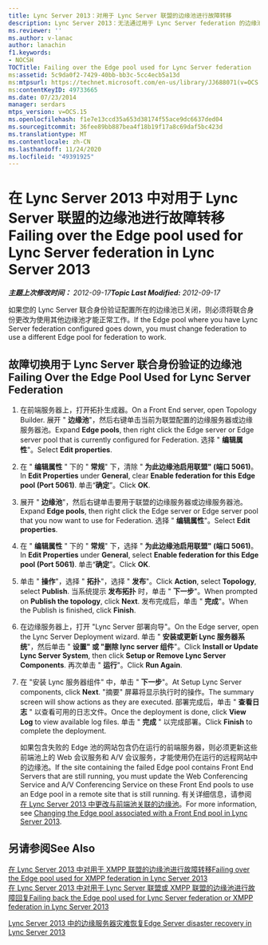 ```yaml
---
title: Lync Server 2013：对用于 Lync Server 联盟的边缘池进行故障转移
description: Lync Server 2013：无法通过用于 Lync Server federation 的边缘池进行故障转移。
ms.reviewer: ''
ms.author: v-lanac
author: lanachin
f1.keywords:
- NOCSH
TOCTitle: Failing over the Edge pool used for Lync Server federation
ms:assetid: 5c9da0f2-7429-40bb-bb3c-5cc4ecb5a13d
ms:mtpsurl: https://technet.microsoft.com/en-us/library/JJ688071(v=OCS.15)
ms:contentKeyID: 49733665
ms.date: 07/23/2014
manager: serdars
mtps_version: v=OCS.15
ms.openlocfilehash: f1e7e13ccd35a653d38174f55ace9dc6637ded04
ms.sourcegitcommit: 36fee89bb887bea4f18b19f17a8c69daf5bc423d
ms.translationtype: MT
ms.contentlocale: zh-CN
ms.lasthandoff: 11/24/2020
ms.locfileid: "49391925"
---
```

# <a name="failing-over-the-edge-pool-used-for-lync-server-federation-in-lync-server-2013"></a><span data-ttu-id="f2241-103">在 Lync Server 2013 中对用于 Lync Server 联盟的边缘池进行故障转移</span><span class="sxs-lookup"><span data-stu-id="f2241-103">Failing over the Edge pool used for Lync Server federation in Lync Server 2013</span></span>

<div data-xmlns="http://www.w3.org/1999/xhtml">

<div class="topic" data-xmlns="http://www.w3.org/1999/xhtml" data-msxsl="urn:schemas-microsoft-com:xslt" data-cs="https://msdn.microsoft.com/">

<div data-asp="https://msdn2.microsoft.com/asp">



</div>

<div id="mainSection">

<div id="mainBody"><span data-ttu-id="f2241-104">

<span> </span></span><span class="sxs-lookup"><span data-stu-id="f2241-104">

<span> </span></span></span>

<span data-ttu-id="f2241-105">_**主题上次修改时间：** 2012-09-17_</span><span class="sxs-lookup"><span data-stu-id="f2241-105">_**Topic Last Modified:** 2012-09-17_</span></span>

<span data-ttu-id="f2241-106">如果您的 Lync Server 联合身份验证配置所在的边缘池已关闭，则必须将联合身份更改为使用其他边缘池才能正常工作。</span><span class="sxs-lookup"><span data-stu-id="f2241-106">If the Edge pool where you have Lync Server federation configured goes down, you must change federation to use a different Edge pool for federation to work.</span></span>

<div>

## <a name="failing-over-the-edge-pool-used-for-lync-server-federation"></a><span data-ttu-id="f2241-107">故障切换用于 Lync Server 联合身份验证的边缘池</span><span class="sxs-lookup"><span data-stu-id="f2241-107">Failing Over the Edge Pool Used for Lync Server Federation</span></span>

1.  <span data-ttu-id="f2241-108">在前端服务器上，打开拓扑生成器。</span><span class="sxs-lookup"><span data-stu-id="f2241-108">On a Front End server, open Topology Builder.</span></span> <span data-ttu-id="f2241-109">展开 " **边缘池**"，然后右键单击当前为联盟配置的边缘服务器或边缘服务器池。</span><span class="sxs-lookup"><span data-stu-id="f2241-109">Expand **Edge pools**, then right click the Edge server or Edge server pool that is currently configured for Federation.</span></span> <span data-ttu-id="f2241-110">选择 " **编辑属性**"。</span><span class="sxs-lookup"><span data-stu-id="f2241-110">Select **Edit properties**.</span></span>

2.  <span data-ttu-id="f2241-111">在 " **编辑属性** " 下的 " **常规**" 下，清除 " **为此边缘池启用联盟" (端口 5061)**。</span><span class="sxs-lookup"><span data-stu-id="f2241-111">In **Edit Properties** under **General**, clear **Enable federation for this Edge pool (Port 5061)**.</span></span> <span data-ttu-id="f2241-112">单击“**确定**”。</span><span class="sxs-lookup"><span data-stu-id="f2241-112">Click **OK**.</span></span>

3.  <span data-ttu-id="f2241-113">展开 " **边缘池**"，然后右键单击要用于联盟的边缘服务器或边缘服务器池。</span><span class="sxs-lookup"><span data-stu-id="f2241-113">Expand **Edge pools**, then right click the Edge server or Edge server pool that you now want to use for Federation.</span></span> <span data-ttu-id="f2241-114">选择 " **编辑属性**"。</span><span class="sxs-lookup"><span data-stu-id="f2241-114">Select **Edit properties**.</span></span>

4.  <span data-ttu-id="f2241-115">在 " **编辑属性** " 下的 " **常规**" 下，选择 " **为此边缘池启用联盟" (端口 5061)**。</span><span class="sxs-lookup"><span data-stu-id="f2241-115">In **Edit Properties** under **General**, select **Enable federation for this Edge pool (Port 5061)**.</span></span> <span data-ttu-id="f2241-116">单击“**确定**”。</span><span class="sxs-lookup"><span data-stu-id="f2241-116">Click **OK**.</span></span>

5.  <span data-ttu-id="f2241-117">单击 " **操作**"，选择 " **拓扑**"，选择 " **发布**"。</span><span class="sxs-lookup"><span data-stu-id="f2241-117">Click **Action**, select **Topology**, select **Publish**.</span></span> <span data-ttu-id="f2241-118">当系统提示 **发布拓扑** 时，单击 " **下一步**"。</span><span class="sxs-lookup"><span data-stu-id="f2241-118">When prompted on **Publish the topology**, click **Next**.</span></span> <span data-ttu-id="f2241-119">发布完成后，单击 " **完成**"。</span><span class="sxs-lookup"><span data-stu-id="f2241-119">When the Publish is finished, click **Finish**.</span></span>

6.  <span data-ttu-id="f2241-120">在边缘服务器上，打开 "Lync Server 部署向导"。</span><span class="sxs-lookup"><span data-stu-id="f2241-120">On the Edge server, open the Lync Server Deployment wizard.</span></span> <span data-ttu-id="f2241-121">单击 " **安装或更新 Lync 服务器系统**"，然后单击 " **设置" 或 "删除 lync server 组件**"。</span><span class="sxs-lookup"><span data-stu-id="f2241-121">Click **Install or Update Lync Server System**, then click **Setup or Remove Lync Server Components**.</span></span> <span data-ttu-id="f2241-122">再次单击 " **运行**"。</span><span class="sxs-lookup"><span data-stu-id="f2241-122">Click **Run Again**.</span></span>

7.  <span data-ttu-id="f2241-123">在 "安装 Lync 服务器组件" 中，单击 " **下一步**"。</span><span class="sxs-lookup"><span data-stu-id="f2241-123">At Setup Lync Server components, click **Next**.</span></span> <span data-ttu-id="f2241-124">"摘要" 屏幕将显示执行时的操作。</span><span class="sxs-lookup"><span data-stu-id="f2241-124">The summary screen will show actions as they are executed.</span></span> <span data-ttu-id="f2241-125">部署完成后，单击 " **查看日志** " 以查看可用的日志文件。</span><span class="sxs-lookup"><span data-stu-id="f2241-125">Once the deployment is done, click **View Log** to view available log files.</span></span> <span data-ttu-id="f2241-126">单击 " **完成** " 以完成部署。</span><span class="sxs-lookup"><span data-stu-id="f2241-126">Click **Finish** to complete the deployment.</span></span>
    
    <span data-ttu-id="f2241-127">如果包含失败的 Edge 池的网站包含仍在运行的前端服务器，则必须更新这些前端池上的 Web 会议服务和 A/V 会议服务，才能使用仍在运行的远程网站中的边缘池。</span><span class="sxs-lookup"><span data-stu-id="f2241-127">If the site containing the failed Edge pool contains Front End Servers that are still running, you must update the Web Conferencing Service and A/V Conferencing Service on these Front End pools to use an Edge pool in a remote site that is still running.</span></span> <span data-ttu-id="f2241-128">有关详细信息，请参阅 [在 Lync Server 2013 中更改与前端池关联的边缘池](lync-server-2013-changing-the-edge-pool-associated-with-a-front-end-pool.md)。</span><span class="sxs-lookup"><span data-stu-id="f2241-128">For more information, see [Changing the Edge pool associated with a Front End pool in Lync Server 2013](lync-server-2013-changing-the-edge-pool-associated-with-a-front-end-pool.md).</span></span>

</div>

<div>

## <a name="see-also"></a><span data-ttu-id="f2241-129">另请参阅</span><span class="sxs-lookup"><span data-stu-id="f2241-129">See Also</span></span>


[<span data-ttu-id="f2241-130">在 Lync Server 2013 中对用于 XMPP 联盟的边缘池进行故障转移</span><span class="sxs-lookup"><span data-stu-id="f2241-130">Failing over the Edge pool used for XMPP federation in Lync Server 2013</span></span>](lync-server-2013-failing-over-the-edge-pool-used-for-xmpp-federation.md)  
[<span data-ttu-id="f2241-131">在 Lync Server 2013 中对用于 Lync Server 联盟或 XMPP 联盟的边缘池进行故障回复</span><span class="sxs-lookup"><span data-stu-id="f2241-131">Failing back the Edge pool used for Lync Server federation or XMPP federation in Lync Server 2013</span></span>](lync-server-2013-failing-back-the-edge-pool-used-for-lync-server-federation-or-xmpp-federation.md)  


[<span data-ttu-id="f2241-132">Lync Server 2013 中的边缘服务器灾难恢复</span><span class="sxs-lookup"><span data-stu-id="f2241-132">Edge Server disaster recovery in Lync Server 2013</span></span>](lync-server-2013-edge-server-disaster-recovery.md)  
  

<span data-ttu-id="f2241-133"></div>

</div>

<span> </span>

</div>

</div>

</span><span class="sxs-lookup"><span data-stu-id="f2241-133"></div>

</div>

<span> </span>

</div>

</div>

</span></span></div>


